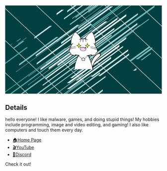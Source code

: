 ![Open Source at piennu777](https://github.com/piennu777/piennu777/blob/main/1111.png)

## Details

hello everyone!
I like malware, games, and doing stupid things!
My hobbies include programming, image and video editing, and gaming!
I also like computers and touch them every day.

* [🏠Home Page](http://piennu777.ml/)
* [🎬YouTube](https://www.youtube.com/channel/UC2vkUJsWbd5vOyOjALPyrRQ/featured)
* [🔷Discord](https://discord.io/piennu777)

Check it out!
